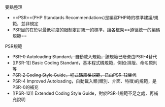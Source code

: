 要點整理
- ==PSR==(PHP Standards Recommendations)是編寫PHP時的標準建議/規範，並非規定
- PSR目的在於以最低程度的限制定訂統一的標準，讓各框架==遵循統一的編碼規範==

PSR規範
- <s>PSR-0 Autoloading Standard，自動載入規範，該規範已廢棄由PSR-4替代</s>
- [[PSR-1]] Basic Coding Standard，基本程式碼規範，例如:排版、命名原則等
- <s>PSR-2 Coding Style Guide，程式碼風格規範，已由PSR-12替代</s>
- PSR-4 Improved Autoloading，自動載入類(類別、介面、特徵)的規範，是PSR-0的補充
- [[PSR-12]] Extended Coding Style Guide，對於PSR-1規範不足之處，再補充說明